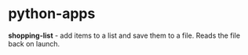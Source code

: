 # python-apps
<b>shopping-list</b> - add items to a list and save them to a file. Reads the file back on launch.
